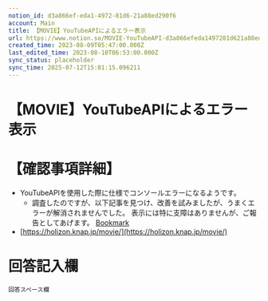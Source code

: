 ```yaml
---
notion_id: d3a866ef-eda1-4972-81d6-21a88ed290f6
account: Main
title: 【MOVIE】YouTubeAPIによるエラー表示
url: https://www.notion.so/MOVIE-YouTubeAPI-d3a866efeda1497281d621a88ed290f6
created_time: 2023-08-09T05:47:00.000Z
last_edited_time: 2023-08-10T06:53:00.000Z
sync_status: placeholder
sync_time: 2025-07-12T15:01:15.096211
---
```

# 【MOVIE】YouTubeAPIによるエラー表示

# 【確認事項詳細】
- YouTubeAPIを使用した際に仕様でコンソールエラーになるようです。
  - 調査したのですが、以下記事を見つけ、改善を試みましたが、うまくエラーが解消されませんでした。
表示には特に支障はありませんが、ご報告としてあげます。
  [Bookmark](https://teratail.com/questions/119741)
- [https://holizon.knap.jp/movie/](https://holizon.knap.jp/movie/)
# 回答記入欄
```plain text
回答スペース欄
```